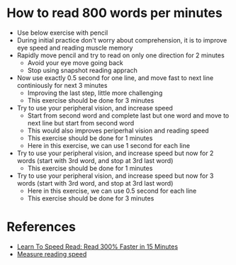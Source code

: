 # How to read 800 words per minutes

* Use below exercise with pencil
* During initial practice don't worry about comprehension, it is to improve eye speed and reading muscle memory
* Rapidly move pencil and try to read on only one direction for 2 minutes
  * Avoid your eye move going back
  * Stop using snapshot reading apprach
* Now use exactly 0.5 second for one line, and move fast to next line continiously for next 3 minutes
  * Improving the last step, little more challenging
  * This exercise should be done for 3 minutes
* Try to use your peripheral vision, and increase speed
  * Start from second word and complete last but one word and move to next line but start from second word
  * This would also improves periperhal vision and reading speed
  * This exercise should be done for 1 minutes
  * Here in this exercise, we can use 1 second for each line
* Try to use your peripheral vision, and increase speed but now for 2 words (start with 3rd word, and stop at 3rd last word)
  * This exercise should be done for 1 minutes
* Try to use your peripheral vision, and increase speed but now for 3 words (start with 3rd word, and stop at 3rd last word)
  * Here in this exercise, we can use 0.5 second for each line
  * This exercise should be done for 3 minutes
  
    
    
# References
* [Learn To Speed Read: Read 300% Faster in 15 Minutes](https://www.youtube.com/watch?v=PZqXBhGR_W8)
* [Measure reading speed](https://www.staples.com/sbd/cre/marketing/technology-research-centers/ereaders/speed-reader/index.html)